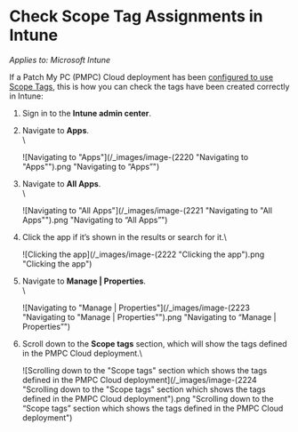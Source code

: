 # Check Scope Tag Assignments in Intune

_Applies to: Microsoft Intune_

If a Patch My PC (PMPC) Cloud deployment has been [configured to use Scope Tags](../../cloud-deployments/deploying-an-app-using-cloud/cloud-configurations-deployment-tab/role-scope-tags-optional.md), this is how you can check the tags have been created correctly in Intune:

1. Sign in to the **Intune admin center**.
2.  Navigate to **Apps**.\
    \


    ![Navigating to "Apps"](/_images/image-(2220 "Navigating to \"Apps\"").png "Navigating to “Apps”")


3.  Navigate to **All Apps**.\
    \


    ![Navigating to "All Apps"](/_images/image-(2221 "Navigating to \"All Apps\"").png "Navigating to “All Apps”")


4.  Click the app if it’s shown in the results or search for it.\


    ![Clicking the app](/_images/image-(2222 "Clicking the app").png "Clicking the app")


5.  Navigate to **Manage | Properties**.\
    \


    ![Navigating to "Manage | Properties"](/_images/image-(2223 "Navigating to \"Manage | Properties\"").png "Navigating to “Manage | Properties”")


6.  Scroll down to the **Scope tags** section, which will show the tags defined in the PMPC Cloud deployment.\


    ![Scrolling down to the "Scope tags" section which shows the tags defined in the PMPC Cloud deployment](/_images/image-(2224 "Scrolling down to the \"Scope tags\" section which shows the tags defined in the PMPC Cloud deployment").png "Scrolling down to the “Scope tags” section which shows the tags defined in the PMPC Cloud deployment")